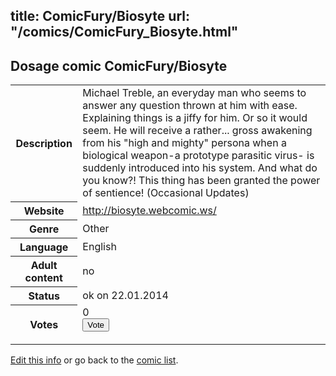 title: ComicFury/Biosyte
url: "/comics/ComicFury_Biosyte.html"
---
Dosage comic ComicFury/Biosyte
-----------------------------------------

<p id="msg"></p>
<script type="text/javascript">
if (window.location.search === '?edit_info_mail=sent_ok') {
  var elem = document.getElementById("msg");
  elem.innerHTML = 'Edited information sucessfully sent for review, which is usually done daily. Thanks!';
  elem.className = 'ok';
}
</script>
<table class="comicinfo">
<tr>
<th>Description</th><td>Michael Treble, an everyday man who seems to answer any question thrown at him with ease. Explaining things is a jiffy for him. Or so it would seem. He will receive a rather... gross awakening from his &quot;high and mighty&quot; persona when a biological weapon-a prototype parasitic virus- is suddenly introduced into his system. And what do you know?! This thing has been granted the power of sentience! (Occasional Updates)</td>
</tr>
<tr>
<th>Website</th><td><a href="http://biosyte.webcomic.ws/">http://biosyte.webcomic.ws/</a></td>
</tr>
<tr>
<th>Genre</th><td>Other</td>
</tr>
<tr>
<th>Language</th><td>English</td>
</tr>
<tr>
<th>Adult content</th><td>no</td>
</tr>
<tr>
<th>Status</th><td>ok on 22.01.2014</td>
</tr>
<tr>
<th>Votes</th><td>0
<form action="http://gaecounter.appspot.com/count/" method="POST">
<input name="name" type="hidden" value="ComicFury_Biosyte"/>
<input name="uid" type="hidden" id="voteuid" value=""/>
<input type="submit" value="Vote"/>
</form>
</td>
</tr>
</table>
<script type="text/javascript">
var ua = navigator.userAgent;
document.getElementById("voteuid").value = ua.replace(/[^a-zA-Z0-9\._:]/g , "_");;
</script>

[Edit this info](ComicFury_Biosyte_edit.html) or go back to the [comic list](../comic-index.html).
